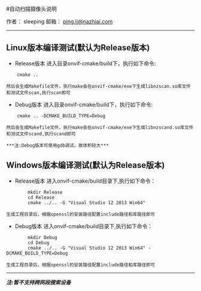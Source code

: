 ﻿#自动扫描摄像头说明

作者： sleeping
邮箱： ping.li@nazhiai.com

 ---

## Linux版本编译测试(默认为Release版本)

* Release版本
    进入目录onvif-cmake/build下，执行如下命令:
```
    cmake ..
```
    然后会生成Makefile文件，执行make会在onvif-cmake/exe下生成libnzscan.so库文件和测试文件scan,执行scan即可

* Debug版本
    进入目录onvif-cmake/build下，执行如下命令:
```
    cmake .. -DCMAKE_BUILD_TYPE=Debug
```
    然后会生成Makefile文件，执行make会在onvif-cmake/exe下生成libnzscand.so库文件和测试文件scand,执行scand即可

    ***注:Debug版本可使用gdb调试，故体积较大***

## Windows版本编译测试(默认为Release版本)

* Release版本
    进入onvif-cmake/build目录下,执行如下命令：
```
        mkdir Release
        cd Release
        cmake ../.. -G "Visual Studio 12 2013 Win64"
```
    生成工程目录后，根据openssl的安装路径配置include路径和库路径即可

* Debug版本
    进入onvif-cmake/build目录下,执行如下命令：
```
        mkdir Debug
        cd Debug
        cmake ../.. -G "Visual Studio 12 2013 Win64" -DCMAKE_BUILD_TYPE=Debug
```
    生成工程目录后，根据openssl的安装路径配置include路径和库路径即可

---

***注:暂不支持跨网段搜索设备***